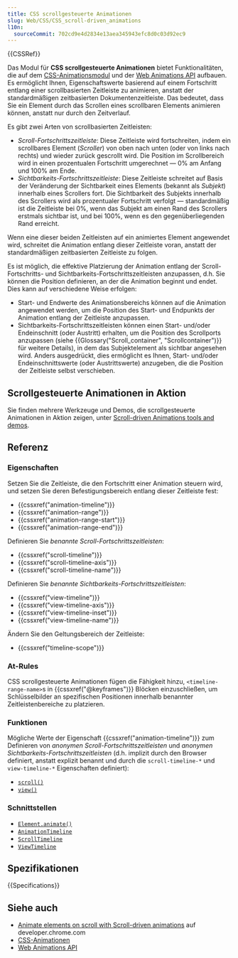 ```yaml
---
title: CSS scrollgesteuerte Animationen
slug: Web/CSS/CSS_scroll-driven_animations
l10n:
  sourceCommit: 702cd9e4d2834e13aea345943efc8d0c03d92ec9
---
```


{{CSSRef}}

Das Modul für **CSS scrollgesteuerte Animationen** bietet Funktionalitäten, die auf dem [CSS-Animationsmodul](/de/docs/Web/CSS/CSS_animations) und der [Web Animations API](/de/docs/Web/API/Web_Animations_API) aufbauen. Es ermöglicht Ihnen, Eigenschaftswerte basierend auf einem Fortschritt entlang einer scrollbasierten Zeitleiste zu animieren, anstatt der standardmäßigen zeitbasierten Dokumentenzeitleiste. Das bedeutet, dass Sie ein Element durch das Scrollen eines scrollbaren Elements animieren können, anstatt nur durch den Zeitverlauf.

Es gibt zwei Arten von scrollbasierten Zeitleisten:

- _Scroll-Fortschrittszeitleiste_: Diese Zeitleiste wird fortschreiten, indem ein scrollbares Element (_Scroller_) von oben nach unten (oder von links nach rechts) und wieder zurück gescrollt wird. Die Position im Scrollbereich wird in einen prozentualen Fortschritt umgerechnet — 0% am Anfang und 100% am Ende.
- _Sichtbarkeits-Fortschrittszeitleiste_: Diese Zeitleiste schreitet auf Basis der Veränderung der Sichtbarkeit eines Elements (bekannt als _Subjekt_) innerhalb eines Scrollers fort. Die Sichtbarkeit des Subjekts innerhalb des Scrollers wird als prozentualer Fortschritt verfolgt — standardmäßig ist die Zeitleiste bei 0%, wenn das Subjekt am einen Rand des Scrollers erstmals sichtbar ist, und bei 100%, wenn es den gegenüberliegenden Rand erreicht.

Wenn eine dieser beiden Zeitleisten auf ein animiertes Element angewendet wird, schreitet die Animation entlang dieser Zeitleiste voran, anstatt der standardmäßigen zeitbasierten Zeitleiste zu folgen.

Es ist möglich, die effektive Platzierung der Animation entlang der Scroll-Fortschritts- und Sichtbarkeits-Fortschrittszeitleisten anzupassen, d.h. Sie können die Position definieren, an der die Animation beginnt und endet. Dies kann auf verschiedene Weise erfolgen:

- Start- und Endwerte des Animationsbereichs können auf die Animation angewendet werden, um die Position des Start- und Endpunkts der Animation entlang der Zeitleiste anzupassen.
- Sichtbarkeits-Fortschrittszeitleisten können einen Start- und/oder Endeinschnitt (oder Austritt) erhalten, um die Position des Scrollports anzupassen (siehe {{Glossary("Scroll_container", "Scrollcontainer")}} für weitere Details), in dem das Subjektelement als sichtbar angesehen wird. Anders ausgedrückt, dies ermöglicht es Ihnen, Start- und/oder Endeinschnittswerte (oder Austrittswerte) anzugeben, die die Position der Zeitleiste selbst verschieben.

## Scrollgesteuerte Animationen in Aktion

Sie finden mehrere Werkzeuge und Demos, die scrollgesteuerte Animationen in Aktion zeigen, unter [Scroll-driven Animations tools and demos](https://scroll-driven-animations.style/).

## Referenz

### Eigenschaften

Setzen Sie die Zeitleiste, die den Fortschritt einer Animation steuern wird, und setzen Sie deren Befestigungsbereich entlang dieser Zeitleiste fest:

- {{cssxref("animation-timeline")}}
- {{cssxref("animation-range")}}
- {{cssxref("animation-range-start")}}
- {{cssxref("animation-range-end")}}

Definieren Sie _benannte Scroll-Fortschrittszeitleisten_:

- {{cssxref("scroll-timeline")}}
- {{cssxref("scroll-timeline-axis")}}
- {{cssxref("scroll-timeline-name")}}

Definieren Sie _benannte Sichtbarkeits-Fortschrittszeitleisten_:

- {{cssxref("view-timeline")}}
- {{cssxref("view-timeline-axis")}}
- {{cssxref("view-timeline-inset")}}
- {{cssxref("view-timeline-name")}}

Ändern Sie den Geltungsbereich der Zeitleiste:

- {{cssxref("timeline-scope")}}

### At-Rules

CSS scrollgesteuerte Animationen fügen die Fähigkeit hinzu, `<timeline-range-name>`s in {{cssxref("@keyframes")}} Blöcken einzuschließen, um Schlüsselbilder an spezifischen Positionen innerhalb benannter Zeitleistenbereiche zu platzieren.

### Funktionen

Mögliche Werte der Eigenschaft {{cssxref("animation-timeline")}} zum Definieren von _anonymen Scroll-Fortschrittszeitleisten_ und _anonymen Sichtbarkeits-Fortschrittszeitleisten_ (d.h. implizit durch den Browser definiert, anstatt explizit benannt und durch die `scroll-timeline-*` und `view-timeline-*` Eigenschaften definiert):

- [`scroll()`](/de/docs/Web/CSS/animation-timeline/scroll)
- [`view()`](/de/docs/Web/CSS/animation-timeline/view)

### Schnittstellen

- [`Element.animate()`](/de/docs/Web/API/Element/animate)
- [`AnimationTimeline`](/de/docs/Web/API/AnimationTimeline)
- [`ScrollTimeline`](/de/docs/Web/API/ScrollTimeline)
- [`ViewTimeline`](/de/docs/Web/API/ViewTimeline)

## Spezifikationen

{{Specifications}}

## Siehe auch

- [Animate elements on scroll with Scroll-driven animations](https://developer.chrome.com/docs/css-ui/scroll-driven-animations) auf developer.chrome.com
- [CSS-Animationen](/de/docs/Web/CSS/CSS_animations)
- [Web Animations API](/de/docs/Web/API/Web_Animations_API)
